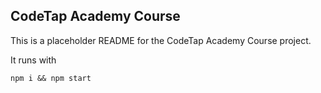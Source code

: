 ## CodeTap Academy Course

This is a placeholder README for the CodeTap Academy Course project.

It runs with 

```
npm i && npm start
```